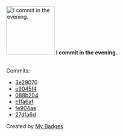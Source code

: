 <img src="https://github.com/my-badges/my-badges/blob/master/src/all-badges/time-of-commit/evening-commits.png?raw=true" alt="I commit in the evening." title="I commit in the evening." width="128">
<strong>I commit in the evening.</strong>
<br><br>

Commits:

- <a href="https://github.com/eryajf/awesome-github-profile-readme-chinese/commit/3e29070452d087cd590079c28386e3a027a0de8d">3e29070</a>
- <a href="https://github.com/eryajf/learning-weekly/commit/e9045f434ecef08f5fb015c3214ff6d3684bbaf7">e9045f4</a>
- <a href="https://github.com/eryajf/Thanks-Mirror/commit/088b204108391b0ba0c07f8c950e6acba8cbbf8c">088b204</a>
- <a href="https://github.com/eryajf/awesome-chatgpt-answer/commit/e1fa6af7f2abe6e7314a6063d3af2f126ae897fb">e1fa6af</a>
- <a href="https://github.com/eryajf/awesome-chatgpt-answer/commit/fe904aefe7d9a2d1bef0ebcbcf585c742c77ef8b">fe904ae</a>
- <a href="https://github.com/eryajf/huntly/commit/27dfa6ded253dea18f8efca5c00b98eaba70d538">27dfa6d</a>


Created by <a href="https://github.com/my-badges/my-badges">My Badges</a>